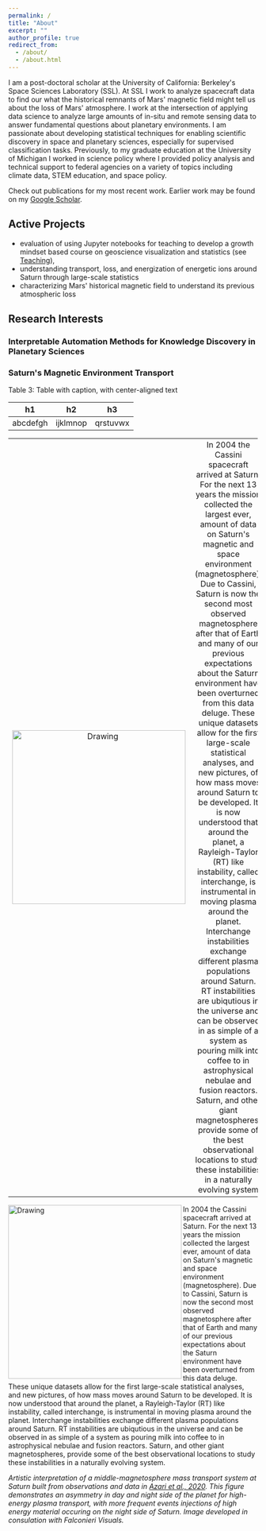 ```yaml
---
permalink: /
title: "About"
excerpt: ""
author_profile: true
redirect_from: 
  - /about/
  - /about.html
---
```


I am a post-doctoral scholar at the University of California: Berkeley's Space Sciences Laboratory (SSL). At SSL I work to analyze spacecraft data to find our what the historical remnants of Mars' magnetic field might tell us about the loss of Mars' atmosphere. I work at the intersection of applying data science to analyze large amounts of in-situ and remote sensing data to answer fundamental questions about planetary environments. I am passionate about developing statistical techniques for enabling scientific discovery in space and planetary sciences, especially for supervised classification tasks. Previously, to my graduate education at the  University of Michigan I worked in science policy where I provided policy analysis and technical support to federal agencies on a variety of topics including climate data, STEM education, and space policy. 

Check out publications for my most recent work. Earlier work may be found on my [Google Scholar](https://scholar.google.com/citations?user=UdcGQbYAAAAJ&hl=en&oi=ao).

## Active Projects

- evaluation of using Jupyter notebooks for teaching to develop a growth mindset based course on geoscience visualization and statistics (see [Teaching](https://astro-abby.github.io/teaching/)),
- understanding transport, loss, and energization of energetic ions around Saturn through large-scale statistics
- characterizing Mars' historical magnetic field to understand its previous atmospheric loss

<!-- I am collaborating on the following: 
- analysis of solar wind composition using machine learning to investigate plasma dynamics using ion abundances. Project Lead: [Yeimy Rivera](https://clasp.engin.umich.edu/people/yeimy-rivera/)
- analysis of mass transport and evolution of high energy particle events around Saturn. Project Lead: [Prof. Michael Liemohn](https://clasp.engin.umich.edu/people/michael-liemohn/) -->

## Research Interests


### Interpretable Automation Methods for Knowledge Discovery in Planetary Sciences

<!-- As data sizes quickly -->

### Saturn's Magnetic Environment Transport

<style>.table-3 table { text-align: center;  }</style>

<div class="ox-hugo-table table-3">
<div></div>
<div class="table-caption">
  <span class="table-number">Table 3</span>:
  Table with caption, with center-aligned text
</div>

| h1       | h2       | h3       |
|----------|----------|----------|
| abcdefgh | ijklmnop | qrstuvwx |

</div>


| | |
|:-------------------------:|:-------------------------:|
|<img align = "left" src="../images/Azari2020_BasicDiagram.png" alt="Drawing" width = "350" /> | In 2004 the Cassini spacecraft arrived at Saturn. For the next 13 years the mission collected the largest ever, amount of data on Saturn's magnetic and space environment (magnetosphere). Due to Cassini, Saturn is now the second most observed magnetosphere after that of Earth and many of our previous expectations about the Saturn environment have been overturned from this data deluge. These unique datasets allow for the first large-scale statistical analyses, and new pictures, of how mass moves around Saturn to be developed. It is now understood that around the planet, a Rayleigh-Taylor (RT) like instability, called interchange, is instrumental in moving plasma around the planet. Interchange instabilities exchange different plasma populations around Saturn. RT instabilities are ubiqutious in the universe and can be observed in as simple of a system as pouring milk into coffee to in astrophysical nebulae and fusion reactors. Saturn, and other giant magnetospheres, provide some of the best observational locations to study these instabilities in a naturally evolving system

<img align = "left" src="../images/Azari2020_BasicDiagram.png" alt="Drawing" width = "350" /> 
In 2004 the Cassini spacecraft arrived at Saturn. For the next 13 years the mission collected the largest ever, amount of data on Saturn's magnetic and space environment (magnetosphere). Due to Cassini, Saturn is now the second most observed magnetosphere after that of Earth and many of our previous expectations about the Saturn environment have been overturned from this data deluge. These unique datasets allow for the first large-scale statistical analyses, and new pictures, of how mass moves around Saturn to be developed. It is now understood that around the planet, a Rayleigh-Taylor (RT) like instability, called interchange, is instrumental in moving plasma around the planet. Interchange instabilities exchange different plasma populations around Saturn. RT instabilities are ubiqutious in the universe and can be observed in as simple of a system as pouring milk into coffee to in astrophysical nebulae and fusion reactors. Saturn, and other giant magnetospheres, provide some of the best observational locations to study these instabilities in a naturally evolving system. <!--Researching these processes greatly improves knowledge of planetary magnetospheres and contributes to comparative studies of potentially habitable planets and [space weather risks](https://spaceplace.nasa.gov/spaceweather/en/) at Earth.-->

*Artistic interpretation of a middle-magnetosphere mass transport system at Saturn built from observations and data in [Azari et al., 2020](http://hdl.handle.net/2027.42/155251). This figure demonstrates an asymmetry in day and night side of the planet for high-energy plasma transport, with more frequent events injections of high energy material occuring on the night side of Saturn. Image developed in consulation with Falconieri Visuals.*



<!-- ### Understanding -->

<!-- Insert discussion here about this. -->







